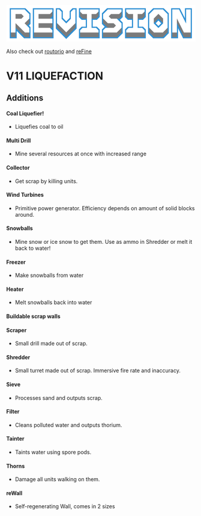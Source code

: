 ![logo](assets/preview.png)

Also check out [routorio](https://github.com/DeltaNedas/routorio) and [reFine](https://github.com/Slava0135/reFine)

# V11 LIQUEFACTION
## Additions
#### Coal Liquefier!
* Liquefies coal to oil
#### Multi Drill
* Mine several resources at once with increased range
#### Collector
* Get scrap by killing units.
#### Wind Turbines
* Primitive power generator. Efficiency depends on amount of solid blocks around.
#### Snowballs
* Mine snow or ice snow to get them. Use as ammo in Shredder or melt it back to water!
#### Freezer
* Make snowballs from water
#### Heater
* Melt snowballs back into water
#### Buildable scrap walls
#### Scraper
* Small drill made out of scrap.
#### Shredder
* Small turret made out of scrap. Immersive fire rate and inaccuracy.
#### Sieve
* Processes sand and outputs scrap.
#### Filter
* Cleans polluted water and outputs thorium.
#### Tainter
* Taints water using spore pods.
#### Thorns
* Damage all units walking on them.
#### reWall
* Self-regenerating Wall, comes in 2 sizes

